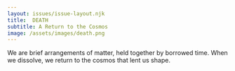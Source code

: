 ```yaml
---
layout: issues/issue-layout.njk
title:  DEATH
subtitle: A Return to the Cosmos
image: /assets/images/death.png
---
```


We are brief arrangements of matter, held together by borrowed time. When we dissolve, we return to the cosmos that lent us shape.
